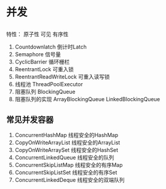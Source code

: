 # 并发
##  
特性： 原子性 可见 有序性
1. Countdownlatch 倒计时Latch
2. Semaphore 信号量
3. CyclicBarrier 循环栅栏
4. ReentrantLock 可重入锁
5. ReentrantReadWriteLock 可重入读写锁
6. 线程池 ThreadPoolExecutor
7. 阻塞队列 BlockingQueue
8. 阻塞队列的实现 ArrayBlockingQueue LinkedBlockingQueue

## 常见并发容器
1. ConcurrentHashMap 线程安全的HashMap
2. CopyOnWriteArrayList 线程安全的ArrayList
3. CopyOnWriteArraySet 线程安全的HashSet
4. ConcurrentLinkedQueue 线程安全的队列
5. ConcurrentSkipListMap 线程安全的有序Map
6. ConcurrentSkipListSet 线程安全的有序Set
7. ConcurrentLinkedDeque 线程安全的双端队列